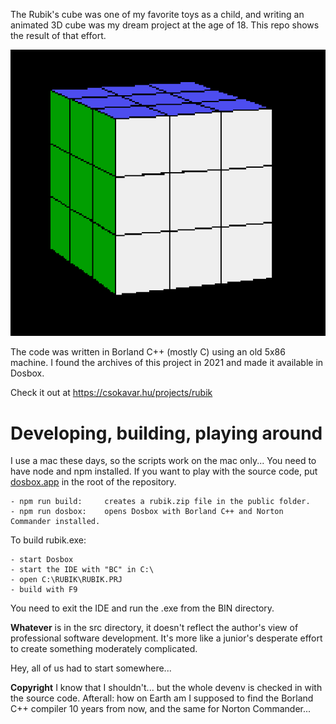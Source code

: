 The Rubik's cube was one of my favorite toys as a child, and writing an animated 3D cube was my dream project at the age of 18. This repo shows the result of that effort.

![screenshot](screenshot.png)

The code was written in Borland C++ (mostly C) using an old 5x86 machine. I found the archives of this project in 2021 and made it available in Dosbox. 

Check it out at https://csokavar.hu/projects/rubik

# Developing, building, playing around

I use a mac these days, so the scripts work on the mac only... You need to have node and npm installed. 
If you want to play with the source code, put [dosbox.app](https://www.dosbox.com/) in the root of the repository.

```
- npm run build:     creates a rubik.zip file in the public folder.
- npm run dosbox:    opens Dosbox with Borland C++ and Norton Commander installed.
```

To build rubik.exe:
```
- start Dosbox
- start the IDE with "BC" in C:\
- open C:\RUBIK\RUBIK.PRJ
- build with F9
``` 

You need to exit the IDE and run the .exe from the BIN directory.

**Whatever** is in the src directory, it doesn't reflect the author's 
view of professional software development. It's more like a
junior's desperate effort to create something moderately complicated.

Hey, all of us had to start somewhere...

**Copyright** I know that I shouldn't... but the whole devenv is checked in
with the source code. Afterall: how on Earth am I supposed to find the Borland C++ compiler 10 years from now,
 and the same for Norton Commander...
